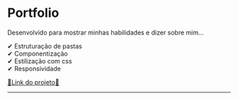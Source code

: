 # Portfolio

Desenvolvido para mostrar minhas habilidades e dizer sobre mim...

✔ Estruturação de pastas <br>
✔ Componentização <br> 
✔ Estilização com css <br>
✔ Responsividade <br>



<a href="">🔗Link do projeto🔗</a>

<hr>

